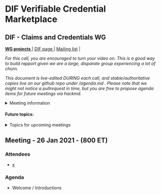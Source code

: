 # DIF Verifiable Credential Marketplace 
## DIF - Claims and Credentials WG 



[**WG projects** ](https://github.com/decentralized-identity?q=wg-cc&type=&language=) | [ DIF page ](https://identity.foundation/working-groups/claims-credentials.html) | [Mailing list](https://lists.identity.foundation/g/cc-wg) | 

_For this call, you are encouraged to turn your video on. This is a good way to build rapport given we are a large, disparate group experiencing a lot of churn._

_This document is live-edited DURING each call, and stable/authoritative copies live on our github repo under /agenda.md . 
Please note that we might not notice a pullrequest in time, but you are free to propose agenda items for future meetings via hackmd._

<details>
<summary> Meeting information </summary>

* Before you contribute - [**join DIF**](https://identity.foundation/join) and [sign the Claims and Credentials WG charter](https://bit.ly/DIF-WG-select1) (both are required!) 
* Time: Every Tuesday, 8:00 am-9:00 am ET
* [Calendar entry](https://calendar.google.com/event?action=TEMPLATE&tmeid=M2VlMGtvMDZmNDh2cDRyNXNicGptN2NpdnBfMjAyMTAxMTJUMTMwMDAwWiBkZWNlbnRyYWxpemVkLmlkZW50aXR5QG0&tmsrc=decentralized.identity%40gmail.com&scp=ALL)
* [Zoom room](https://us02web.zoom.us/j/87895166241?pwd=R1g5NUJobEZjczQvMWVzNm1OS043UT09), Meeting ID: 878 9516 6241, Password: 906053
</details>

 

#### Future topics: 

<details>
<summary> Topics for upcoming meetings</summary>

- Review DIF F2F comments
- Review Employment-Finance usecase
- Announcements with reference architecture


</details>

## Meeting - 26 Jan 2021 - (800 ET)
 
### Attendees
- [x](xxx@gmail.com)


### Agenda

- Welcome / Introductions


